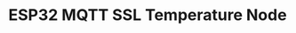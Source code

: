 # ESP32 MQTT SSL Temperature Node

<!-- BMP280 comes in 3.3V and 5V versions. 5V version is I2C and has 4 terminals; 3.3V version is IPS and has 6 terminals AHT10 Arduino sensor -->